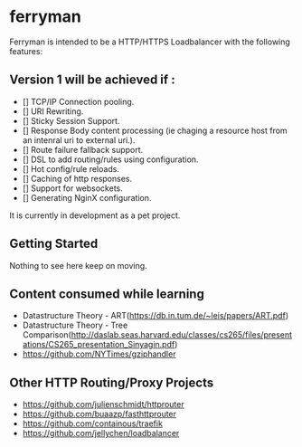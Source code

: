 # ferryman

Ferryman is intended to be a HTTP/HTTPS Loadbalancer with the following features:

## Version 1 will be achieved if :

* [] TCP/IP Connection pooling.
* [] URI Rewriting.
* [] Sticky Session Support.
* [] Response Body content processing (ie chaging a resource host from an intenral uri to external uri.).
* [] Route failure fallback support.
* [] DSL to add routing/rules using configuration.
* [] Hot config/rule reloads.
* [] Caching of http responses.
* [] Support for websockets.
* [] Generating NginX configuration.

It is currently in development as a pet project.

## Getting Started

Nothing to see here keep on moving.

## Content consumed while learning  
* Datastructure Theory - ART(https://db.in.tum.de/~leis/papers/ART.pdf)
* Datastructure Theory - Tree Comparison(http://daslab.seas.harvard.edu/classes/cs265/files/presentations/CS265_presentation_Sinyagin.pdf)
* https://github.com/NYTimes/gziphandler

## Other HTTP Routing/Proxy Projects
* https://github.com/julienschmidt/httprouter
* https://github.com/buaazp/fasthttprouter
* https://github.com/containous/traefik
* https://github.com/jellychen/loadbalancer
